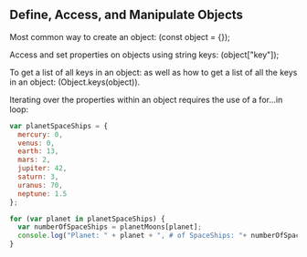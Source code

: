 ## Define, Access, and Manipulate Objects

Most common way to create an object:
(const object = {});

Access and set properties on objects using string keys:
(object["key"]);

To get a list of all keys in an object:
 as well as how to get a list of all the keys in an object:
(Object.keys(object)).

Iterating over the properties within an object requires the use of a for...in loop:

```javascript
var planetSpaceShips = {
  mercury: 0,
  venus: 0,
  earth: 13,
  mars: 2,
  jupiter: 42,
  saturn: 3,
  uranus: 70,
  neptune: 1.5
};

for (var planet in planetSpaceShips) {
  var numberOfSpaceShips = planetMoons[planet];
  console.log("Planet: " + planet + ", # of SpaceShips: "+ numberOfSpaceShips);
}
```